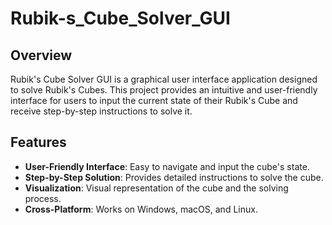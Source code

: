 # Rubik-s_Cube_Solver_GUI

## Overview
Rubik's Cube Solver GUI is a graphical user interface application designed to solve Rubik's Cubes. This project provides an intuitive and user-friendly interface for users to input the current state of their Rubik's Cube and receive step-by-step instructions to solve it.

## Features
- **User-Friendly Interface**: Easy to navigate and input the cube's state.
- **Step-by-Step Solution**: Provides detailed instructions to solve the cube.
- **Visualization**: Visual representation of the cube and the solving process.
- **Cross-Platform**: Works on Windows, macOS, and Linux.
